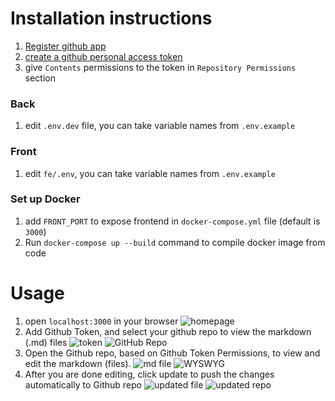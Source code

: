 # Installation instructions
1) [Register github app](https://docs.github.com/en/apps/creating-github-apps/registering-a-github-app/registering-a-github-app)
2) [create a github personal access token](https://docs.github.com/en/authentication/keeping-your-account-and-data-secure/managing-your-personal-access-tokens)
3) give `Contents` permissions to the token in `Repository Permissions` section

### Back
1) edit `.env.dev` file, you can take variable names from `.env.example`

### Front
1) edit `fe/.env`, you can take variable names from `.env.example`

### Set up Docker
1) add `FRONT_PORT` to expose frontend in `docker-compose.yml` file (default is `3000`)
2) Run `docker-compose up --build` command  to compile docker image from code

# Usage
1) open `localhost:3000` in your browser
![homepage](https://github.com/user-attachments/assets/a3cdb411-de43-42c3-906e-d862881a7aea)
2) Add Github Token, and select your github repo to view the markdown (.md) files
![token](https://github.com/user-attachments/assets/1a12258b-d6c2-49ed-9354-67ba04a460ac)
![GitHub Repo](https://github.com/user-attachments/assets/4c56130d-35bc-4e60-b97f-9626bfe3557f)
3) Open the Github repo, based on Github Token Permissions, to view and edit the markdown (files). 
![md file](https://github.com/user-attachments/assets/51ab08e0-df17-499f-9dba-e03ae0f8757f)
![WYSWYG](https://github.com/user-attachments/assets/fa6c9d9d-f63f-420e-ad35-33b6236ef940)
4) After you are done editing, click update to push the changes automatically to Github repo
![updated file](https://github.com/user-attachments/assets/c744a2d9-297c-419d-b5a1-a76cd112e348)
![updated repo](https://github.com/user-attachments/assets/fed39a7b-9029-49e8-8ae6-8473eb27bfba)
